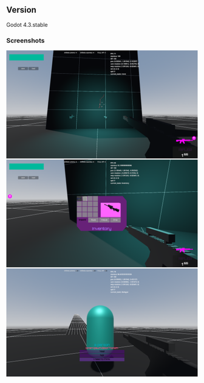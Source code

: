## Version
Godot 4.3.stable
### Screenshots
![Image](screenshots/vetherion0.png)
![Image](screenshots/vetherion1.png)
![Image](screenshots/vetherion2.png)
